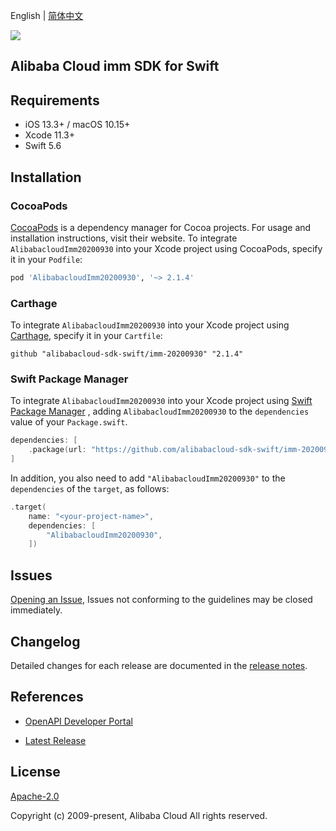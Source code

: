 English | [简体中文](README-CN.md)

![](https://aliyunsdk-pages.alicdn.com/icons/AlibabaCloud.svg)

## Alibaba Cloud imm SDK for Swift

## Requirements

- iOS 13.3+ / macOS 10.15+
- Xcode 11.3+
- Swift 5.6

## Installation

### CocoaPods

[CocoaPods](https://cocoapods.org) is a dependency manager for Cocoa projects. For usage and installation instructions, visit their website. To integrate `AlibabacloudImm20200930` into your Xcode project using CocoaPods, specify it in your `Podfile`:

```ruby
pod 'AlibabacloudImm20200930', '~> 2.1.4'
```

### Carthage

To integrate `AlibabacloudImm20200930` into your Xcode project using [Carthage](https://github.com/Carthage/Carthage), specify it in your `Cartfile`:

```ogdl
github "alibabacloud-sdk-swift/imm-20200930" "2.1.4"
```

### Swift Package Manager

To integrate `AlibabacloudImm20200930` into your Xcode project using [Swift Package Manager](https://swift.org/package-manager/) , adding `AlibabacloudImm20200930` to the `dependencies` value of your `Package.swift`.

```swift
dependencies: [
    .package(url: "https://github.com/alibabacloud-sdk-swift/imm-20200930.git", from: "2.1.4")
]
```

In addition, you also need to add `"AlibabacloudImm20200930"` to the `dependencies` of the `target`, as follows:

```swift
.target(
    name: "<your-project-name>",
    dependencies: [
        "AlibabacloudImm20200930",
    ])
```

## Issues

[Opening an Issue](https://github.com/alibabacloud-sdk-swift/imm-20200930/issues/new), Issues not conforming to the guidelines may be closed immediately.

## Changelog

Detailed changes for each release are documented in the [release notes](./ChangeLog.txt).

## References

* [OpenAPI Developer Portal](https://next.api.alibabacloud.com/home)
- [Latest Release](https://github.com/alibabacloud-sdk-swift/imm-20200930)

## License

[Apache-2.0](http://www.apache.org/licenses/LICENSE-2.0)

Copyright (c) 2009-present, Alibaba Cloud All rights reserved.
